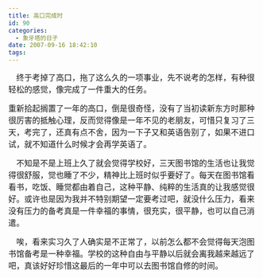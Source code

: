 ```yaml
---
title: 高口完成时
id: 90
categories:
  - 象牙塔的日子
date: 2007-09-16 18:42:10
tags:
---
```


<div id="msgcns!DA984E57EDE76A7C!1061" class="bvMsg"><div>

<span style="font-family:宋体;"><font size="3">    终于考掉了高口，拖了这么久的一项事业，先不说考的怎样，有种很轻松的感觉，像完成了一件重大的任务。</font></span>

<span style="font-family:宋体;"><font size="3">重新拾起搁置了一年的高口，倒是很奇怪，没有了当初读新东方时那种很厉害的抵触心理，反而觉得像是一年不见的老朋友，可惜只复习了三天，考完了，还真有点不舍，因为一下子又和英语告别了，如果不进口试，就不知道什么时候才会再学英语了。</font></span>

<span style="font-family:宋体;"><font size="3">    不知是不是上班上久了就会觉得学校好，三天图书馆的生活也让我觉得很舒服，觉也睡了不少，精神比上班时似乎要好了。每天在图书馆看看书，吃饭、睡觉都由着自己，这种平静、纯粹的生活真的让我感觉很好。或许也是因为我并不特别期望一定要考过吧，就没什么压力，看来没有压力的备考真是一件幸福的事情，很充实，很平静，也可以自己消遣。</font></span>

<span style="font-family:宋体;"><font size="3">    唉，看来实习久了人确实是不正常了，以前怎么都不会觉得每天泡图书馆备考是一种幸福。学校的这种自由与平静以后就会离我越来越远了吧，真该好好珍惜这最后的一年中可以去图书馆自修的时间。</font></span> 
</div></div>